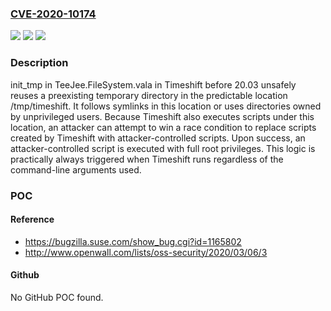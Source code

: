 ### [CVE-2020-10174](https://cve.mitre.org/cgi-bin/cvename.cgi?name=CVE-2020-10174)
![](https://img.shields.io/static/v1?label=Product&message=n%2Fa&color=blue)
![](https://img.shields.io/static/v1?label=Version&message=n%2Fa&color=blue)
![](https://img.shields.io/static/v1?label=Vulnerability&message=n%2Fa&color=brighgreen)

### Description

init_tmp in TeeJee.FileSystem.vala in Timeshift before 20.03 unsafely reuses a preexisting temporary directory in the predictable location /tmp/timeshift. It follows symlinks in this location or uses directories owned by unprivileged users. Because Timeshift also executes scripts under this location, an attacker can attempt to win a race condition to replace scripts created by Timeshift with attacker-controlled scripts. Upon success, an attacker-controlled script is executed with full root privileges. This logic is practically always triggered when Timeshift runs regardless of the command-line arguments used.

### POC

#### Reference
- https://bugzilla.suse.com/show_bug.cgi?id=1165802
- http://www.openwall.com/lists/oss-security/2020/03/06/3

#### Github
No GitHub POC found.

